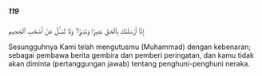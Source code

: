 ##### 119

<span class="ayah">إِنَّآ أَرْسَلْنَٰكَ بِٱلْحَقِّ بَشِيرًۭا وَنَذِيرًۭا ۖ وَلَا تُسْـَٔلُ عَنْ أَصْحَٰبِ ٱلْجَحِيمِ</span>

<span class="ayah_translation">Sesungguhnya Kami telah mengutusmu (Muhammad) dengan kebenaran; sebagai pembawa berita gembira dan pemberi peringatan, dan kamu tidak akan diminta (pertanggungan jawab) tentang penghuni-penghuni neraka.</span>
